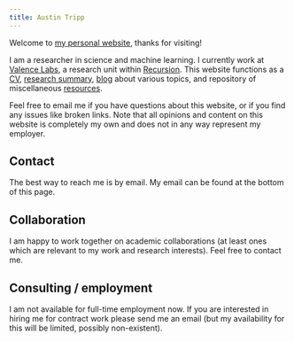 ```yaml
---
title: Austin Tripp
---
```


Welcome to [my personal website](/), thanks for visiting!

I am a researcher in science and machine learning.
I currently work at [Valence Labs](https://www.valencelabs.com/),
a research unit within [Recursion](https://www.recursion.com/).
This website functions as a
[CV](/cv),
[research summary](/research),
[blog](/blog) about various topics,
and repository of miscellaneous [resources](/resources).

Feel free to email me if you have questions about this website,
or if you find any issues like broken links.
Note that all opinions and content on this website is completely my own
and does not in any way represent my employer.

## Contact

The best way to reach me is by email.
My email can be found at the bottom of this page.

## Collaboration

I am happy to work together on academic collaborations
(at least ones which are relevant to my work and research interests).
Feel free to contact me.

## Consulting / employment

I am not available for full-time employment now.
If you are interested in hiring me for contract work please send me an email
(but my availability for this will be limited, possibly non-existent).